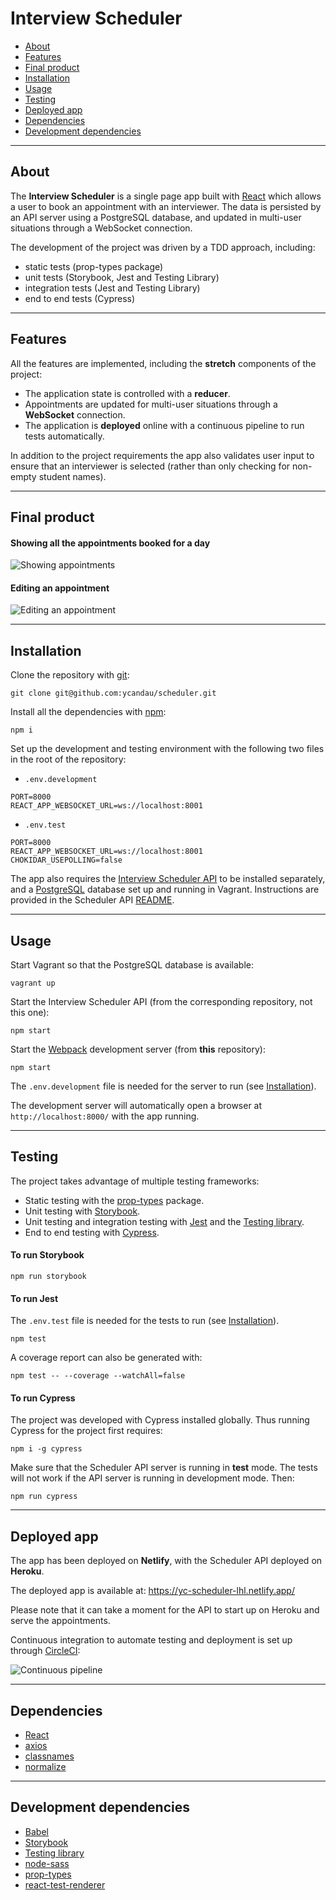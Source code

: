 # Interview Scheduler

- [About](#about)
- [Features](#features)
- [Final product](#final-product)
- [Installation](#installation)
- [Usage](#usage)
- [Testing](#testing)
- [Deployed app](#deployed-app)
- [Dependencies](#dependencies)
- [Development dependencies](#development-dependencies)

---

## About

The **Interview Scheduler** is a single page app built with [React](https://reactjs.org/) which allows a user to book an appointment with an interviewer. The data is persisted by an API server using a PostgreSQL database, and updated in multi-user situations through a WebSocket connection.

The development of the project was driven by a TDD approach, including:

- static tests (prop-types package)
- unit tests (Storybook, Jest and Testing Library)
- integration tests (Jest and Testing Library)
- end to end tests (Cypress)

---

## Features

All the features are implemented, including the **stretch** components of the project:

- The application state is controlled with a **reducer**.
- Appointments are updated for multi-user situations through a **WebSocket** connection.
- The application is **deployed** online with a continuous pipeline to run tests automatically.

In addition to the project requirements the app also validates user input to ensure that an interviewer is selected (rather than only checking for non-empty student names).

---

## Final product

#### Showing all the appointments booked for a day

![Showing appointments](./docs/showing-appts.png)

#### Editing an appointment

![Editing an appointment](./docs/editing-appts.png)

---

## Installation

Clone the repository with [git](https://git-scm.com/):

```shell
git clone git@github.com:ycandau/scheduler.git
```

Install all the dependencies with [npm](https://www.npmjs.com/):

```shell
npm i
```

Set up the development and testing environment with the following two files in the root of the repository:

- `.env.development`

```shell
PORT=8000
REACT_APP_WEBSOCKET_URL=ws://localhost:8001
```

- `.env.test`

```shell
PORT=8000
REACT_APP_WEBSOCKET_URL=ws://localhost:8001
CHOKIDAR_USEPOLLING=false
```

The app also requires the [Interview Scheduler API](https://github.com/lighthouse-labs/scheduler-api) to be installed separately, and a [PostgreSQL](https://www.postgresql.org/) database set up and running in Vagrant. Instructions are provided in the Scheduler API [README](https://github.com/lighthouse-labs/scheduler-api#readme).

---

## Usage

Start Vagrant so that the PostgreSQL database is available:

```shell
vagrant up
```

Start the Interview Scheduler API (from the corresponding repository, not this one):

```shell
npm start
```

Start the [Webpack](https://webpack.js.org/) development server (from **this** repository):

```shell
npm start
```

The `.env.development` file is needed for the server to run (see [Installation](#installation)).

The development server will automatically open a browser at `http://localhost:8000/` with the app running.

---

## Testing

The project takes advantage of multiple testing frameworks:

- Static testing with the [prop-types](https://www.npmjs.com/package/prop-types) package.
- Unit testing with [Storybook](https://storybook.js.org/).
- Unit testing and integration testing with [Jest](https://jestjs.io/) and the [Testing library](https://testing-library.com/).
- End to end testing with [Cypress](https://www.cypress.io/).

#### To run Storybook

```shell
npm run storybook
```

#### To run Jest

The `.env.test` file is needed for the tests to run (see [Installation](#installation)).

```shell
npm test
```

A coverage report can also be generated with:

```shell
npm test -- --coverage --watchAll=false
```

#### To run Cypress

The project was developed with Cypress installed globally. Thus running Cypress for the project first requires:

```shell
npm i -g cypress
```

Make sure that the Scheduler API server is running in **test** mode. The tests will not work if the API server is running in development mode. Then:

```shell
npm run cypress
```

---

## Deployed app

The app has been deployed on **Netlify**, with the Scheduler API deployed on **Heroku**.

The deployed app is available at: https://yc-scheduler-lhl.netlify.app/

Please note that it can take a moment for the API to start up on Heroku and serve the appointments.

Continuous integration to automate testing and deployment is set up through [CircleCI](https://circleci.com/):

![Continuous pipeline](./docs/continuous-pipeline.png)

---

## Dependencies

- [React](https://reactjs.org/)
- [axios](https://www.npmjs.com/package/axios)
- [classnames](https://www.npmjs.com/package/classnames)
- [normalize](https://www.npmjs.com/package/normalize)

---

## Development dependencies

- [Babel](https://babeljs.io/)
- [Storybook](https://storybook.js.org/)
- [Testing library](https://testing-library.com/)
- [node-sass](https://www.npmjs.com/package/node-sass)
- [prop-types](https://www.npmjs.com/package/prop-types)
- [react-test-renderer](https://reactjs.org/docs/test-renderer.html)
